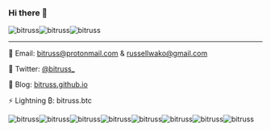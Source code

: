 ### Hi there 👋

![bitruss](https://i.imgur.com/uTfJxwa.gif)![bitruss](https://i.imgur.com/Pg7PB2y.gif)![bitruss](https://i.imgur.com/uTfJxwa.gif)

---

🙉 Email: [bitruss@protonmail.com](bitruss@protonmail.com) & [russellwako@gmail.com](russellwako@gmail.com)

🤪 Twitter: [@bitruss_](https://twitter.com/bitruss_)

🥷 Blog: [bitruss.github.io](https://bitruss.github.io/)

⚡️ Lightning ₿: bitruss.btc

![bitruss](https://i.giphy.com/media/26Ff9VdCMLC5zlMT6/200w.webp)![bitruss](https://i.giphy.com/media/26Ffju4YKPQ1EzZhC/200w.webp)![bitruss](https://i.giphy.com/media/26Ff8WPsvjggMlO1y/200w.webp)![bitruss](https://i.giphy.com/media/l4EpjuaFkL8Z8CScg/200w.webp)![bitruss](https://i.giphy.com/media/l4EoV3LR2MVoAiNSU/200w.webp)![bitruss](https://i.giphy.com/media/26Ff3YZlcPt3GFPHi/200w.webp)![bitruss](https://i.giphy.com/media/l4EoZxPFu7fUpoafC/200w.webp)![bitruss](https://i.giphy.com/media/l4EoS7rhcfA3IOw4U/200w.webp)

<!--
**bitruss/bitruss** is a ✨ _special_ ✨ repository because its `README.md` (this file) appears on your GitHub profile.

Here are some ideas to get you started:

- 🔭 I’m currently working on ...
- 🌱 I’m currently learning ...
- 👯 I’m looking to collaborate on ...
- 🤔 I’m looking for help with ...
- 💬 Ask me about ...
- 📫 How to reach me: ...
- 😄 Pronouns: ...
- ⚡ Fun fact: ...
-->

